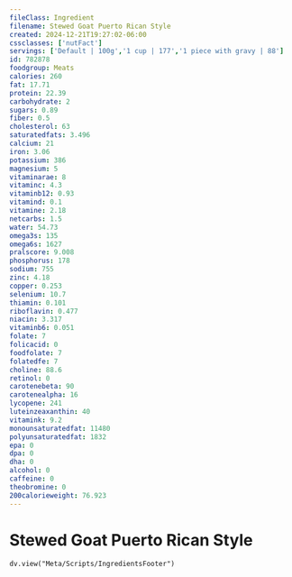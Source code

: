 ```yaml
---
fileClass: Ingredient
filename: Stewed Goat Puerto Rican Style
created: 2024-12-21T19:27:02-06:00
cssclasses: ['nutFact']
servings: ['Default | 100g','1 cup | 177','1 piece with gravy | 88']
id: 782878
foodgroup: Meats
calories: 260
fat: 17.71
protein: 22.39
carbohydrate: 2
sugars: 0.89
fiber: 0.5
cholesterol: 63
saturatedfats: 3.496
calcium: 21
iron: 3.06
potassium: 386
magnesium: 5
vitaminarae: 8
vitaminc: 4.3
vitaminb12: 0.93
vitamind: 0.1
vitamine: 2.18
netcarbs: 1.5
water: 54.73
omega3s: 135
omega6s: 1627
pralscore: 9.008
phosphorus: 178
sodium: 755
zinc: 4.18
copper: 0.253
selenium: 10.7
thiamin: 0.101
riboflavin: 0.477
niacin: 3.317
vitaminb6: 0.051
folate: 7
folicacid: 0
foodfolate: 7
folatedfe: 7
choline: 88.6
retinol: 0
carotenebeta: 90
carotenealpha: 16
lycopene: 241
luteinzeaxanthin: 40
vitamink: 9.2
monounsaturatedfat: 11480
polyunsaturatedfat: 1832
epa: 0
dpa: 0
dha: 0
alcohol: 0
caffeine: 0
theobromine: 0
200calorieweight: 76.923
---
```


# Stewed Goat Puerto Rican Style

```dataviewjs
dv.view("Meta/Scripts/IngredientsFooter")
```